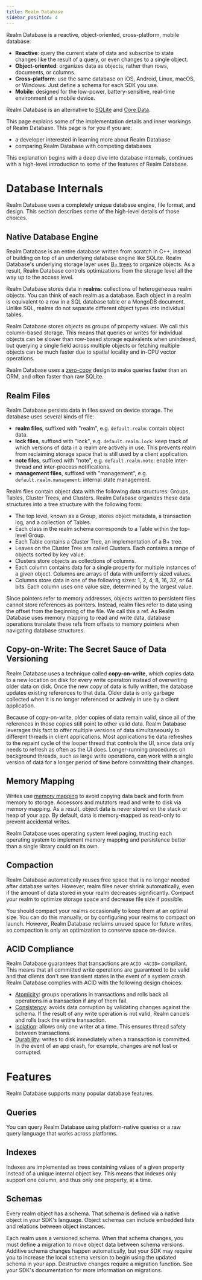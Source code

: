 ```yaml
---
title: Realm Database
sidebar_position: 4
---
```


Realm Database is a reactive, object-oriented, cross-platform, mobile
database:

- **Reactive**: query the current state of data and subscribe to state
  changes like the result of a query, or even changes to a single
  object.
- **Object-oriented**: organizes data as objects, rather than rows,
  documents, or columns.
- **Cross-platform**: use the same database on iOS, Android, Linux,
  macOS, or Windows. Just define a schema for each SDK you use.
- **Mobile**: designed for the low-power, battery-sensitive, real-time
  environment of a mobile device.

Realm Database is an alternative to
[SQLite](https://www.sqlite.org/index.html) and [Core
Data](https://developer.apple.com/documentation/coredata).

This page explains some of the implementation details and inner workings
of Realm Database. This page is for you if you are:

- a developer interested in learning more about Realm Database
- comparing Realm Database with competing databases

This explanation begins with a deep dive into database internals,
continues with a high-level introduction to some of the features of
Realm Database.

# Database Internals

Realm Database uses a completely unique database engine, file format,
and design. This section describes some of the high-level details of
those choices.

## Native Database Engine

Realm Database is an entire database written from scratch in C++,
instead of building on top of an underlying database engine like SQLite.
Realm Database's underlying storage layer uses [B+
trees](https://en.wikipedia.org/wiki/B%2B_tree) to organize objects. As
a result, Realm Database controls optimizations from the storage level
all the way up to the access level.

Realm Database stores data in **realms**: collections of heterogeneous
realm objects. You can think of each realm as a database. Each object in
a realm is equivalent to a row in a SQL database table or a MongoDB
document. Unlike SQL, realms do not separate different object types into
individual tables.

Realm Database stores objects as groups of property values. We call this
column-based storage. This means that queries or writes for individual
objects can be slower than row-based storage equivalents when unindexed,
but querying a single field across multiple objects or fetching multiple
objects can be much faster due to spatial locality and in-CPU vector
operations.

Realm Database uses a
[zero-copy](https://en.wikipedia.org/wiki/Zero-copy) design to make
queries faster than an ORM, and often faster than raw SQLite.

## Realm Files

Realm Database persists data in files saved on device storage. The
database uses several kinds of file:

- **realm files**, suffixed with "realm", e.g. `default.realm`:
  contain object data.
- **lock files**, suffixed with "lock", e.g. `default.realm.lock`:
  keep track of which versions of data in a realm are actively in use.
  This prevents realm from reclaiming storage space that is still used
  by a client application.
- **note files**, suffixed with "note", e.g. `default.realm.note`:
  enable inter-thread and inter-process notifications.
- **management files**, suffixed with "management", e.g.
  `default.realm.management`: internal state management.

Realm files contain object data with the following data structures:
Groups, Tables, Cluster Trees, and Clusters. Realm Database organizes
these data structures into a tree structure with the following form:

- The top level, known as a Group, stores object metadata, a
  transaction log, and a collection of Tables.
- Each class in the realm schema corresponds to a Table within the
  top-level Group.
- Each Table contains a Cluster Tree, an implementation of a B+ tree.
- Leaves on the Cluster Tree are called Clusters. Each contains a
  range of objects sorted by key value.
- Clusters store objects as collections of columns.
- Each column contains data for a single property for multiple
  instances of a given object. Columns are arrays of data with
  uniformly sized values.
- Columns store data in one of the following sizes: 1, 2, 4, 8, 16,
  32, or 64 bits. Each column uses one value size, determined by the
  largest value.

Since pointers refer to memory addresses, objects written to persistent
files cannot store references as pointers. Instead, realm files refer to
data using the offset from the beginning of the file. We call this a
ref. As Realm Database uses memory mapping to read and write data,
database operations translate these refs from offsets to memory pointers
when navigating database structures.

## Copy-on-Write: The Secret Sauce of Data Versioning

Realm Database uses a technique called **copy-on-write**, which copies
data to a new location on disk for every write operation instead of
overwriting older data on disk. Once the new copy of data is fully
written, the database updates existing references to that data. Older
data is only garbage collected when it is no longer referenced or
actively in use by a client application.

Because of copy-on-write, older copies of data remain valid, since all
of the references in those copies still point to other valid data. Realm
Database leverages this fact to offer multiple versions of data
simultaneously to different threads in client applications. Most
applications tie data refreshes to the repaint cycle of the looper
thread that controls the UI, since data only needs to refresh as often
as the UI does. Longer-running procedures on background threads, such as
large write operations, can work with a single version of data for a
longer period of time before committing their changes.

## Memory Mapping

Writes use [memory
mapping](https://en.wikipedia.org/wiki/Memory-mapped_file) to avoid
copying data back and forth from memory to storage. Accessors and
mutators read and write to disk via memory mapping. As a result, object
data is never stored on the stack or heap of your app. By default, data
is memory-mapped as read-only to prevent accidental writes.

Realm Database uses operating system level paging, trusting each
operating system to implement memory mapping and persistence better than
a single library could on its own.

## Compaction

Realm Database automatically reuses free space that is no longer needed
after database writes. However, realm files never shrink automatically,
even if the amount of data stored in your realm decreases significantly.
Compact your realm to optimize storage space and decrease file size if
possible.

You should compact your realms occasionally to keep them at an optimal
size. You can do this manually, or by configuring your realms to compact
on launch. However, Realm Database reclaims unused space for future
writes, so compaction is only an optimization to conserve space
on-device.

## ACID Compliance

Realm Database guarantees that transactions are `ACID <ACID>` compliant. This means that all committed write operations are
guaranteed to be valid and that clients don't see transient states in
the event of a system crash. Realm Database complies with ACID with the
following design choices:

- [Atomicity](<https://en.wikipedia.org/wiki/Atomicity_(database_systems)>):
  groups operations in transactions and rolls back all operations in a
  transaction if any of them fail.
- [Consistency](<https://en.wikipedia.org/wiki/Consistency_(database_systems)>):
  avoids data corruption by validating changes against the schema. If
  the result of any write operation is not valid, Realm cancels and
  rolls back the entire transaction.
- [Isolation](<https://en.wikipedia.org/wiki/Isolation_(database_systems)>):
  allows only one writer at a time. This ensures thread safety between
  transactions.
- [Durability](<https://en.wikipedia.org/wiki/Durability_(database_systems)>):
  writes to disk immediately when a transaction is committed. In the
  event of an app crash, for example, changes are not lost or
  corrupted.

# Features

Realm Database supports many popular database features.

## Queries

You can query Realm Database using platform-native queries or a raw
query language that works across platforms.

## Indexes

Indexes are implemented as trees containing values of a given property
instead of a unique internal object key. This means that indexes only
support one column, and thus only one property, at a time.

## Schemas

Every realm object has a schema. That schema is defined via a native
object in your SDK's language. Object schemas can include embedded lists
and relations between object instances.

Each realm uses a versioned schema. When that schema changes, you must
define a migration to move object data between schema versions. Additive
schema changes happen automatically, but your SDK may require you to
increase the local schema version to begin using the updated schema in
your app. Destructive changes require a migration function. See your
SDK's documentation for more information on migrations.
